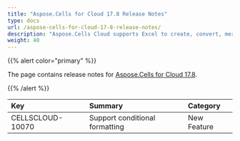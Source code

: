 ```yaml
---
title: "Aspose.Cells for Cloud 17.8 Release Notes"
type: docs
url: /aspose-cells-for-cloud-17-8-release-notes/
description: "Aspose.Cells Cloud supports Excel to create, convert, merge, split, protected, inner object operation, and so on."
weight: 40
---
```


{{% alert color="primary" %}} 

The page contains release notes for [Aspose.Cells for Cloud 17.8](https://downloads.aspose.com/cells/cloud/new-releases/aspose.cells-for-cloud-17.8/).

{{% /alert %}} 

|**Key**|**Summary**|**Category**|
| :- | :- | :- |
|CELLSCLOUD-10070|Support conditional formatting|New Feature|

